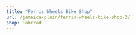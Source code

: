 ```yaml
---
title: "Ferris Wheels Bike Shop"
url: /jamaica-plain/ferris-wheels-bike-shop-2/
shop: Fahrrad
---
```

